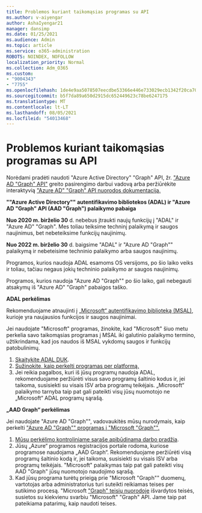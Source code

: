 ```yaml
---
title: Problemos kuriant taikomąsias programas su API
ms.author: v-aiyengar
author: AshaIyengar21
manager: dansimp
ms.date: 01/25/2021
ms.audience: Admin
ms.topic: article
ms.service: o365-administration
ROBOTS: NOINDEX, NOFOLLOW
localization_priority: Normal
ms.collection: Adm_O365
ms.custom:
- "9004343"
- "7755"
ms.openlocfilehash: 1de4e9aa5078507eecdbe53366e446e733029ecb1342f20ca701fa7f95a06fa9
ms.sourcegitcommit: b5f7da89a650d2915dc652449623c78be6247175
ms.translationtype: MT
ms.contentlocale: lt-LT
ms.lasthandoff: 08/05/2021
ms.locfileid: "54013468"
---
```

# <a name="issues-developing-applications-with-apis"></a>Problemos kuriant taikomąsias programas su API

Norėdami pradėti naudoti "Azure Active Directory" "Graph" API, žr. ["Azure AD "Graph" API"](https://docs.microsoft.com/azure/active-directory/develop/microsoft-graph-intro) greito pasirengimo darbui vadovą arba peržiūrėkite interaktyvią ["Azure AD" "Graph" API nuorodos dokumentaciją.](https://docs.microsoft.com/previous-versions/azure/ad/graph/api/api-catalog)

**""Azure Active Directory"" autentifikavimo bibliotekos (ADAL) ir "Azure AD "Graph" API (AAD "Graph") palaikymo pabaiga**

**Nuo 2020 m. birželio 30** d. nebebus įtraukti naujų funkcijų į "ADAL" ir "Azure AD" "Graph". Mes toliau teiksime techninį palaikymą ir saugos naujinimus, bet nebeteiksime funkcijų naujinimų.

**Nuo 2022 m. birželio 30** d. baigsime "ADAL" ir "Azure AD "Graph"" palaikymą ir nebeteisime techninio palaikymo arba saugos naujinimų.

Programos, kurios naudoja ADAL esamoms OS versijoms, po šio laiko veiks ir toliau, tačiau negaus jokių techninio palaikymo ar saugos naujinimų.

Programos, kurios naudoja "Azure AD "Graph"" po šio laiko, gali nebegauti atsakymų iš "Azure AD" "Graph" pabaigos taško.

**ADAL perkėlimas**

Rekomenduojame atnaujinti į [„Microsoft“ autentifikavimo biblioteką (MSAL)](https://docs.microsoft.com/azure/active-directory/develop/v2-overview), kurioje yra naujausios funkcijos ir saugos naujinimai.

Jei naudojate "Microsoft" programas, žinokite, kad "Microsoft" šiuo metu perkelia savo taikomąsias programas į MSAL iki galutinio palaikymo termino, užtikrindama, kad jos naudos iš MSAL vykdomų saugos ir funkcijų patobulinimų.

1. [Skaitykite ADAL DUK](https://docs.microsoft.com/azure/active-directory/develop/msal-migration#frequently-asked-questions-faq).
1. [Sužinokite, kaip perkelti programas per platformą.](https://docs.microsoft.com/azure/active-directory/develop/msal-migration#frequently-asked-questions-faq)
1. Jei reikia pagalbos, kuri iš jūsų programų naudoja ADAL, rekomenduojame peržiūrėti visus savo programų šaltinio kodus ir, jei taikoma, susisiekti su visais ISV arba programų teikėjais. „Microsoft“ palaikymo tarnyba taip pat gali pateikti visų jūsų nuomotojo ne „Microsoft“ ADAL programų sąrašą.

**„AAD Graph“ perkėlimas**

Jei naudojate "Azure AD "Graph"", vadovaukitės mūsų nurodymais, kaip perkelti ["Azure AD "Graph"" programas į "Microsoft "Graph"".](https://docs.microsoft.com/graph/migrate-azure-ad-graph-overview?view=graph-rest-1.0&preserve-view=true)

1. [Mūsų perkėlimo kontroliniame sąraše apibūdinama darbo pradžia](https://docs.microsoft.com/graph/migrate-azure-ad-graph-planning-checklist). 
1. Jūsų „Azure“ programos registracijos portale rodoma, kuriose programose naudojama „AAD Graph“. Rekomenduojame peržiūrėti visą programų šaltinio kodą ir, jei taikoma, susisiekti su visais ISV arba programų teikėjais. "Microsoft" palaikymas taip pat gali pateikti visų AAD "Graph" jūsų nuomotojo naudojimo sąrašą.
1. Kad jūsų programa turėtų prieigą prie "Microsoft "Graph"" duomenų, vartotojas arba administratorius turi suteikti reikiamas teises per sutikimo procesą. "Microsoft ["Graph" teisių nuorodoje](https://docs.microsoft.com/graph/permissions-reference?context=graph%2Fapi%2Fbeta&view=graph-rest-beta&preserve-view=true) išvardytos teisės, susietos su kiekvienu svarbiu "Microsoft" "Graph" API. Jame taip pat pateikiama patarimų, kaip naudoti teises.
